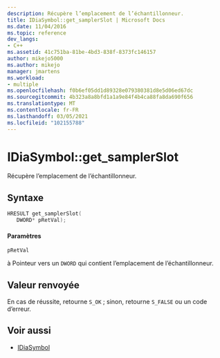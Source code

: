 ```yaml
---
description: Récupère l’emplacement de l’échantillonneur.
title: IDiaSymbol::get_samplerSlot | Microsoft Docs
ms.date: 11/04/2016
ms.topic: reference
dev_langs:
- C++
ms.assetid: 41c751ba-81be-4bd3-838f-8373fc146157
author: mikejo5000
ms.author: mikejo
manager: jmartens
ms.workload:
- multiple
ms.openlocfilehash: f0b6ef05dd1d89328e079380381d8e5d06ed67dc
ms.sourcegitcommit: 4b323a8a8bfd1a1a9e84f4b4ca88fa8da690f656
ms.translationtype: MT
ms.contentlocale: fr-FR
ms.lasthandoff: 03/05/2021
ms.locfileid: "102155788"
---
```

# <a name="idiasymbolget_samplerslot"></a>IDiaSymbol::get_samplerSlot
Récupère l’emplacement de l’échantillonneur.

## <a name="syntax"></a>Syntaxe

```C++
HRESULT get_samplerSlot(
   DWORD* pRetVal);
```

#### <a name="parameters"></a>Paramètres
 `pRetVal`

à Pointeur vers un `DWORD` qui contient l’emplacement de l’échantillonneur.

## <a name="return-value"></a>Valeur renvoyée
 En cas de réussite, retourne `S_OK` ; sinon, retourne `S_FALSE` ou un code d’erreur.

## <a name="see-also"></a>Voir aussi
- [IDiaSymbol](../../debugger/debug-interface-access/idiasymbol.md)
